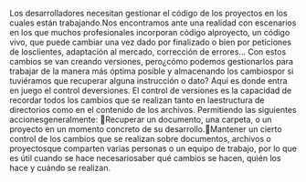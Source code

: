 Los desarrolladores necesitan gestionar el código de los proyectos en los cuales están trabajando.Nos encontramos ante una realidad con escenarios en los que muchos profesionales incorporan código alproyecto, un código vivo, que puede cambiar una vez dado por finalizado o bien por peticiones de losclientes, adaptación al mercado, corrección de errores... Con estos cambios se van creando versiones, pero¿cómo podemos gestionarlos para trabajar de la manera más óptima posible y almacenando los cambiospor si tuviéramos que recuperar alguna instrucción o dato? Aquí es donde entra en juego el control deversiones. El control de versiones es la capacidad de recordar todos los cambios que se realizan tanto en laestructura de directorios como en el contenido de los archivos. Permitiendo las siguientes accionesgeneralmente: Recuperar un documento, una carpeta, o un proyecto en un momento concreto de su desarrollo.Mantener un cierto control de los cambios que se realizan sobre documentos, archivos o proyectosque comparten varias personas o un equipo de trabajo, por lo que es útil cuando se hace necesariosaber qué cambios se hacen, quién los hace y cuándo se realizan. 
